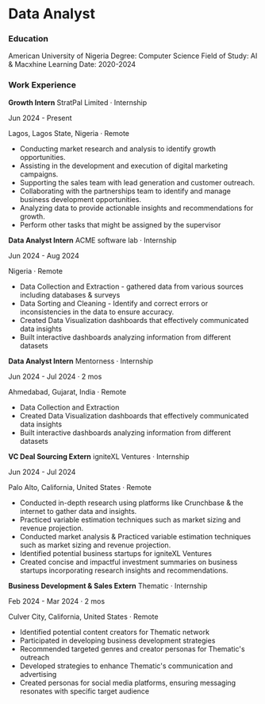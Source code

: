 # Data Analyst

### Education
American University of Nigeria
Degree: Computer Science
Field of Study: AI & Macxhine Learning
Date: 2020-2024

### Work Experience
**Growth Intern**
StratPal Limited · Internship

Jun 2024 - Present 

Lagos, Lagos State, Nigeria · Remote

- Conducting market research and analysis to identify growth opportunities.
- Assisting in the development and execution of digital marketing campaigns.
- Supporting the sales team with lead generation and customer outreach.
- Collaborating with the partnerships team to identify and manage business development opportunities.
- Analyzing data to provide actionable insights and recommendations for growth.
- Perform other tasks that might be assigned by the supervisor


**Data Analyst Intern**
ACME software lab · Internship

Jun 2024 - Aug 2024 

Nigeria · Remote

- Data Collection and Extraction - gathered data from various sources including databases & surveys
- Data Sorting and Cleaning - Identify and correct errors or inconsistencies in the data to ensure accuracy.
- Created Data Visualization dashboards that effectively communicated data insights
- Built interactive dashboards analyzing information from different datasets


**Data Analyst Intern**
Mentorness · Internship

Jun 2024 - Jul 2024 · 2 mos

Ahmedabad, Gujarat, India · Remote

- Data Collection and Extraction
- Created Data Visualization dashboards that effectively communicated data insights
- Built interactive dashboards analyzing information from different datasets


**VC Deal Sourcing Extern**
igniteXL Ventures · Internship

Jun 2024 - Jul 2024 

Palo Alto, California, United States · Remote
- Conducted in-depth research using platforms like Crunchbase & the internet to gather data and insights.
- Practiced variable estimation techniques such as market sizing and revenue projection.
- Conducted market analysis & Practiced variable estimation techniques such as market sizing and revenue projection.
- Identified potential business startups for igniteXL Ventures
- Created concise and impactful investment summaries on business startups incorporating research insights and recommendations.


**Business Development & Sales Extern**
Thematic · Internship

Feb 2024 - Mar 2024 · 2 mos

Culver City, California, United States · Remote
- Identified potential content creators for Thematic network
- Participated in developing business development strategies
- Recommended targeted genres and creator personas for Thematic's outreach
- Developed strategies to enhance Thematic's communication and advertising
- Created personas for social media platforms, ensuring messaging resonates with specific target audience 
